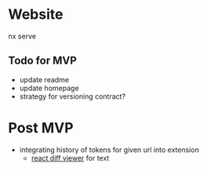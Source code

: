# Website

nx serve

## Todo for MVP

- update readme
- update homepage
- strategy for versioning contract?

# Post MVP

- integrating history of tokens for given url into extension
  - [react diff viewer](https://praneshravi.in/react-diff-viewer/) for text
